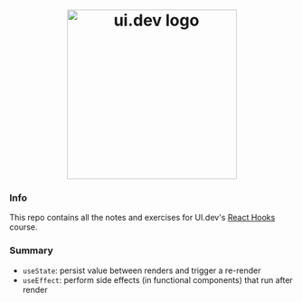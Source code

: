 <h1 align="center">
  <a href="https://ui.dev">
    <img
      src="https://ui.dev/images/logos/ui.png"
      alt="ui.dev logo" width="300" />
  </a>
  <br />
</h1>

### Info

This repo contains all the notes and exercises for UI.dev's [React Hooks](https://ui.dev/react-hooks) course.

### Summary

- `useState`: persist value between renders and trigger a re-render
- `useEffect`: perform side effects (in functional components) that run after render
